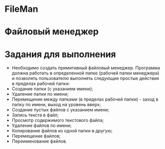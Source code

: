 # FileMan
# Файловый менеджер
# Задания для выполнения
+ Необходимо создать примитивный файловый менеджер. Программа должна работать в определенной папке (рабочей папки менеджера) и позволять пользователю выполнять следующие простые действия в пределах рабочей папки:
+ Создание папки (с указанием имени);
+ Удаление папки по имени;
+ Перемещение между папками (в пределах рабочей папки) - заход в папку по имени, выход на уровень вверх;
+ Создание пустых файлов с указанием имени;
+ Запись текста в файл;
+ Просмотр содержимого текстового файла;
+ Удаление файлов по имени;
+ Копирование файлов из одной папки в другую;
+ Перемещение файлов;
+ Переименование файлов.
